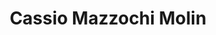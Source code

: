 ---
title: Cassio Mazzochi Molin
layout: cv

introduction:
    - Software engineer with over 13 years of experience in commercial software development. Proficient in designing, implementing, testing, and delivering applications with Java, Spring Boot, Kafka, Docker, Kubernetes, and cloud technologies.
    - Skilled in agile methodologies, microservices, event-driven architectures, containers, REST over HTTP, API security, CI/CD, and testing. Strong communicator, long-term contributor to Stack Overflow, experienced in leading teams, performing code reviews, mentoring team members, and driving the adoption of best practices to improve software development processes.
    - Based in Dublin, holds both Italian and Irish citizenships, and no visas are required to work in the EU/EEA/UK.

experience:
  title: 
  content:

    - employment:
        title: Senior Software Engineer
        type: contract 
      company:
        name: Optum
        location: Dublin, Ireland
      period:
        start: January 2024
        end: Present

    - employment:
        title: Lead Software Engineer
        type: contract 
      company:
        name: Mastercard
        location: Dublin, Ireland
      period:
        start: September 2022
        end: December 2023
    
    - employment:
        title: Senior Software Engineer
        type: contract 
      company:
        name: Optum
        location: Dublin, Ireland
      period:
        start: November 2021
        end: September 2022
    
    - employment:
        title: Lead Software Engineer
        type: contract 
      company:
        name: AIB
        location: Dublin, Ireland
      period:
        start: December 2019
        end: November 2021
    
    - employment:
        title: Senior Software Engineer
        type: contract
      company:
        name: Mastercard
        location: Dublin, Ireland
      period:
        start: October 2018
        end: November 2019

    - employment:
        title: Senior Software Engineer
        type: contract
      company:
        name: Citi
        summary: Citi is an American bank which provides financial products and services for consumers, corporations, and governments.
        location: Dublin, Ireland
      period: 
        start: February 2018
        end: October 2018

    - employment:
        title: Senior Software Engineer
        type: contract
      company:
       name: IDEMIA
       summary: IDEMIA (formerly known as Morpho/Sagem Security) is a French multinational company specialised in solutions for digital identity.
       location: Dublin, Ireland
      period:
        start: March 2017
        end: February 2018

    - employment:
        title: Senior Software Engineer
        type: permanent
      company:
       name: IBM
       location: Dublin, Ireland 
      period:
        start: July 2015
        end: February 2017

    - employment:
        title: Software Engineer
        type: permanent
      company:
       name: Keyworks TI
       location: Caxias do Sul, Brazil
      period:
        start: March 2010
        end: June 2015

    - employment:
        title: Associate Software Engineer
        type: permanent
      company:
       name: Núcleo Sistemas
       location: Caxias do Sul, Brazil
      period:
        start: March 2009
        end: February 2010

---